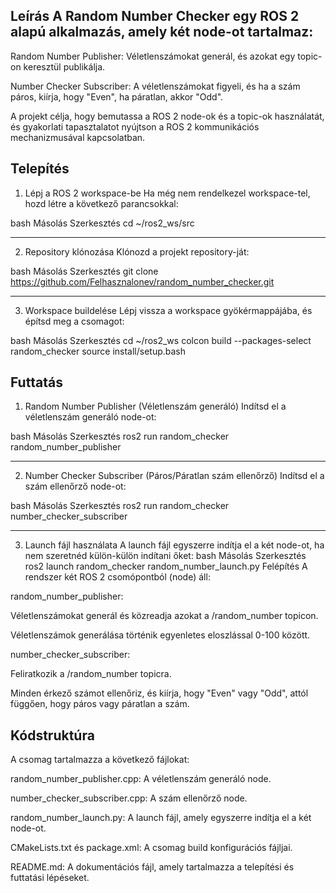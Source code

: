 Leírás
A Random Number Checker egy ROS 2 alapú alkalmazás, amely két node-ot tartalmaz:
----------------------------------------------------------------------------------------
Random Number Publisher: Véletlenszámokat generál, és azokat egy topic-on keresztül publikálja.

Number Checker Subscriber: A véletlenszámokat figyeli, és ha a szám páros, kiírja, hogy "Even", ha páratlan, akkor "Odd".

A projekt célja, hogy bemutassa a ROS 2 node-ok és a topic-ok használatát, és gyakorlati tapasztalatot nyújtson a ROS 2 kommunikációs mechanizmusával kapcsolatban.

Telepítés
------------------------------------------------------------------
1. Lépj a ROS 2 workspace-be
Ha még nem rendelkezel workspace-tel, hozd létre a következő parancsokkal:

bash
Másolás
Szerkesztés
cd ~/ros2_ws/src

----------------------------------------
2. Repository klónozása
Klónozd a projekt repository-ját:

bash
Másolás
Szerkesztés
git clone https://github.com/Felhasznalonev/random_number_checker.git

---------------------------------------------------------------------
3. Workspace buildelése
Lépj vissza a workspace gyökérmappájába, és építsd meg a csomagot:

bash
Másolás
Szerkesztés
cd ~/ros2_ws
colcon build --packages-select random_checker
source install/setup.bash

Futtatás
--------------------------------------------
1. Random Number Publisher (Véletlenszám generáló)
Indítsd el a véletlenszám generáló node-ot:

bash
Másolás
Szerkesztés
ros2 run random_checker random_number_publisher

------------------------------------------------------
2. Number Checker Subscriber (Páros/Páratlan szám ellenőrző)
Indítsd el a szám ellenőrző node-ot:

bash
Másolás
Szerkesztés
ros2 run random_checker number_checker_subscriber

---------------------------------------------------------------
3. Launch fájl használata
A launch fájl egyszerre indítja el a két node-ot, ha nem szeretnéd külön-külön indítani őket:
bash
Másolás
Szerkesztés
ros2 launch random_checker random_number_launch.py
Felépítés
A rendszer két ROS 2 csomópontból (node) áll:

random_number_publisher:

Véletlenszámokat generál és közreadja azokat a /random_number topicon.

Véletlenszámok generálása történik egyenletes eloszlással 0-100 között.

number_checker_subscriber:

Feliratkozik a /random_number topicra.

Minden érkező számot ellenőriz, és kiírja, hogy "Even" vagy "Odd", attól függően, hogy páros vagy páratlan a szám.

Kódstruktúra
------------------------------------------------------------------------------
A csomag tartalmazza a következő fájlokat:

random_number_publisher.cpp: A véletlenszám generáló node.

number_checker_subscriber.cpp: A szám ellenőrző node.

random_number_launch.py: A launch fájl, amely egyszerre indítja el a két node-ot.

CMakeLists.txt és package.xml: A csomag build konfigurációs fájljai.

README.md: A dokumentációs fájl, amely tartalmazza a telepítési és futtatási lépéseket.
